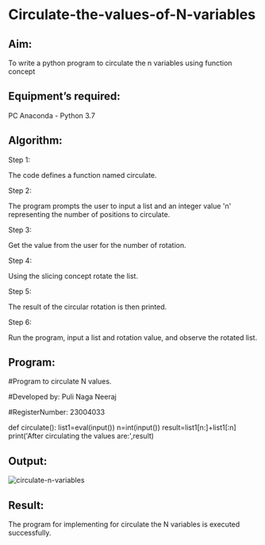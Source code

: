 # Circulate-the-values-of-N-variables
## Aim:
To write a python program to circulate the n variables using function concept
## Equipment’s required:
PC
Anaconda - Python 3.7
## Algorithm: 
Step 1:

The code defines a function named circulate.

Step 2:

The program prompts the user to input a list and an integer value 'n' representing the number of positions to circulate.

Step 3:

Get the value from the user for the number of rotation.

Step 4:

Using the slicing concept rotate the list.

Step 5:

The result of the circular rotation is then printed.

Step 6:

Run the program, input a list and rotation value, and observe the rotated list.


## Program:


#Program to circulate N values.

#Developed by: Puli Naga Neeraj

#RegisterNumber: 23004033

def circulate():
    list1=eval(input())
    n=int(input())
    result=list1[n:]+list1[:n]
    print('After circulating the values are:',result)
        
## Output:
![circulate-n-variables](https://github.com/PuliNagaNeeraj/Circulate-the-values-of-N-variables/assets/138849173/0b8de802-9c48-47c4-986b-aa7cbb30b812)

        
## Result:
The program for implementing for circulate the N variables is executed successfully.

